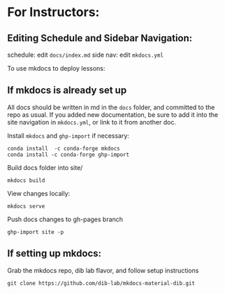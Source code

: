 # For Instructors:


## Editing Schedule and Sidebar Navigation:

schedule: edit `docs/index.md`
side nav: edit `mkdocs.yml`

To use mkdocs to deploy lessons:

## If mkdocs is already set up

All docs should be written in md in the `docs` folder,
and committed to the repo as usual. If you added new 
documentation, be sure to add it into the site navigation 
in `mkdocs.yml`, or link to it from another doc.

Install `mkdocs` and `ghp-import` if necessary:
```
conda install  -c conda-forge mkdocs
conda install -c conda-forge ghp-import
```

Build docs folder into site/

```
mkdocs build
```

View changes locally:
```
mkdocs serve
```

Push docs changes to gh-pages branch
```
ghp-import site -p
```


## If setting up mkdocs:

Grab the mkdocs repo, dib lab flavor, and follow setup instructions
```
git clone https://github.com/dib-lab/mkdocs-material-dib.git
```

